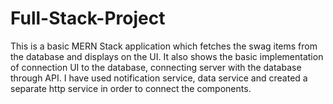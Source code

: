 # Full-Stack-Project
This is a basic MERN Stack application which fetches the swag items from the database and displays on the UI. It also shows the basic implementation of connection UI to the database, connecting server with the database through API. I have used notification service, data service and created a separate http service in order to connect the components.
